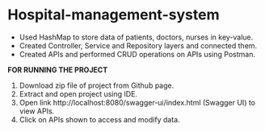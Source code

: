 # Hospital-management-system
- Used HashMap to store data of patients, doctors, nurses in key-value.
- Created Controller, Service and Repository layers and connected them.
- Created APIs and performed CRUD operations on APIs using Postman.

**FOR RUNNING THE PROJECT**
1. Download zip file of project from Github page.
2. Extract and open project using IDE.
3. Open link http://localhost:8080/swagger-ui/index.html (Swagger UI) to view APIs.
4. Click on APIs shown to access and modify data. 
